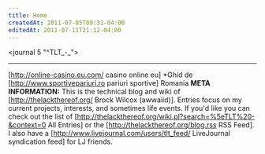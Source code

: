 ```yaml
---
title: Home
createdAt: 2011-07-05T09:31-04:00
editedAt: 2011-07-11T21:12-04:00
---
```


<journal 5 "^TLT_-_">

----
[http://online-casino.eu.com/ casino online eu]
*Ghid de [http://www.sportivepariuri.ro pariuri sportive] Romania
<b>META INFORMATION:</b> This is the technical blog and wiki of [http://thelackthereof.org/ Brock Wilcox (awwaiid)]. Entries focus on my current projects, interests, and sometimes life events. If you'd like you can check out the list of [http://thelackthereof.org/wiki.pl?search=%5eTLT%20-&context=0 All Entries] or the [http://thelackthereof.org/blog.rss RSS Feed]. I also have a [http://www.livejournal.com/users/tlt_feed/ LiveJournal syndication feed] for LJ friends.

